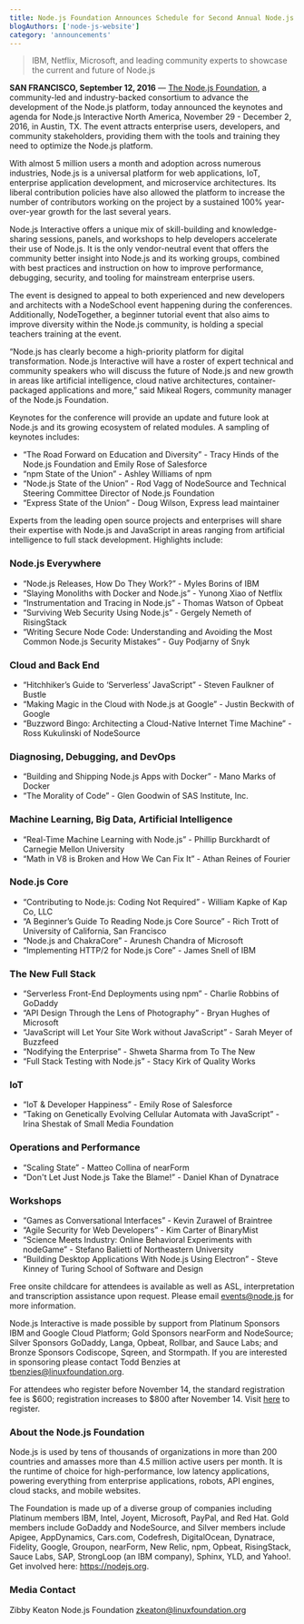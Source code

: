 ```yaml
---
title: Node.js Foundation Announces Schedule for Second Annual Node.js Interactive North America
blogAuthors: ['node-js-website']
category: 'announcements'
---
```


> IBM, Netflix, Microsoft, and leading community experts to showcase the current and future of Node.js

**SAN FRANCISCO, September 12, 2016** — [The Node.js Foundation](https://foundation.nodejs.org/), a community-led and industry-backed consortium to advance the development of the Node.js platform, today announced the keynotes and agenda for Node.js Interactive North America, November 29 - December 2, 2016, in Austin, TX. The event attracts enterprise users, developers, and community stakeholders, providing them with the tools and training they need to optimize the Node.js platform.

With almost 5 million users a month and adoption across numerous industries, Node.js is a universal platform for web applications, IoT, enterprise application development, and microservice architectures. Its liberal contribution policies have also allowed the platform to increase the number of contributors working on the project by a sustained 100% year-over-year growth for the last several years.

Node.js Interactive offers a unique mix of skill-building and knowledge-sharing sessions, panels, and workshops to help developers accelerate their use of Node.js. It is the only vendor-neutral event that offers the community better insight into Node.js and its working groups, combined with best practices and instruction on how to improve performance, debugging, security, and tooling for mainstream enterprise users.

The event is designed to appeal to both experienced and new developers and architects with a NodeSchool event happening during the conferences. Additionally, NodeTogether, a beginner tutorial event that also aims to improve diversity within the Node.js community, is holding a special teachers training at the event.

“Node.js has clearly become a high-priority platform for digital transformation. Node.js Interactive will have a roster of expert technical and community speakers who will discuss the future of Node.js and new growth in areas like artificial intelligence, cloud native architectures, container-packaged applications and more,” said Mikeal Rogers, community manager of the Node.js Foundation.

Keynotes for the conference will provide an update and future look at Node.js and its growing ecosystem of related modules. A sampling of keynotes includes:

* “The Road Forward on Education and Diversity” - Tracy Hinds of the Node.js Foundation and Emily Rose of Salesforce
* “npm State of the Union” - Ashley Williams of npm
* “Node.js State of the Union” - Rod Vagg of NodeSource and Technical Steering Committee Director of Node.js Foundation
* “Express State of the Union” - Doug Wilson, Express lead maintainer

Experts from the leading open source projects and enterprises will share their expertise with Node.js and JavaScript in areas ranging from artificial intelligence to full stack development. Highlights include:

### Node.js Everywhere

* “Node.js Releases, How Do They Work?” - Myles Borins of IBM
* “Slaying Monoliths with Docker and Node.js” - Yunong Xiao of Netflix
* “Instrumentation and Tracing in Node.js” - Thomas Watson of Opbeat
* “Surviving Web Security Using Node.js” - Gergely Nemeth of RisingStack
* “Writing Secure Node Code: Understanding and Avoiding the Most Common Node.js Security Mistakes” - Guy Podjarny of Snyk

### Cloud and Back End

* “Hitchhiker’s Guide to ‘Serverless’ JavaScript” - Steven Faulkner of Bustle
* “Making Magic in the Cloud with Node.js at Google” - Justin Beckwith of Google
* “Buzzword Bingo: Architecting a Cloud-Native Internet Time Machine” - Ross Kukulinski of NodeSource

### Diagnosing, Debugging, and DevOps

* “Building and Shipping Node.js Apps with Docker” - Mano Marks of Docker
* “The Morality of Code” - Glen Goodwin of SAS Institute, Inc.

### Machine Learning, Big Data, Artificial Intelligence

* “Real-Time Machine Learning with Node.js” - Phillip Burckhardt of Carnegie Mellon University
* “Math in V8 is Broken and How We Can Fix It” - Athan Reines of Fourier

### Node.js Core

* “Contributing to Node.js: Coding Not Required” - William Kapke of Kap Co, LLC
* “A Beginner’s Guide To Reading Node.js Core Source” - Rich Trott of University of California, San Francisco
* “Node.js and ChakraCore” - Arunesh Chandra of Microsoft
* “Implementing HTTP/2 for Node.js Core” - James Snell of IBM

### The New Full Stack

* “Serverless Front-End Deployments using npm” - Charlie Robbins of GoDaddy
* “API Design Through the Lens of Photography” - Bryan Hughes of Microsoft
* “JavaScript will Let Your Site Work without JavaScript” - Sarah Meyer of Buzzfeed
* “Nodifying the Enterprise” - Shweta Sharma from To The New
* “Full Stack Testing with Node.js” - Stacy Kirk of Quality Works

### IoT

* “IoT & Developer Happiness” - Emily Rose of Salesforce
* “Taking on Genetically Evolving Cellular Automata with JavaScript” - Irina Shestak of Small Media Foundation

### Operations and Performance

* “Scaling State” - Matteo Collina of nearForm
* “Don't Let Just Node.js Take the Blame!” - Daniel Khan of Dynatrace

### Workshops

* “Games as Conversational Interfaces” - Kevin Zurawel of Braintree
* “Agile Security for Web Developers” - Kim Carter of BinaryMist
* “Science Meets Industry: Online Behavioral Experiments with nodeGame” - Stefano Balietti of Northeastern University
* “Building Desktop Applications With Node.js Using Electron” - Steve Kinney of Turing School of Software and Design

Free onsite childcare for attendees is available as well as ASL, interpretation and transcription assistance upon request. Please email <events@node.js> for more information.

Node.js Interactive is made possible by support from Platinum Sponsors IBM and Google Cloud Platform; Gold Sponsors nearForm and NodeSource; Silver Sponsors GoDaddy, Langa, Opbeat, Rollbar, and Sauce Labs; and Bronze Sponsors Codiscope, Sqreen, and Stormpath. If you are interested in sponsoring please contact Todd Benzies at <tbenzies@linuxfoundation.org>.

For attendees who register before November 14, the standard registration fee is $600; registration increases to $800 after November 14. Visit [here](http://events.linuxfoundation.org/events/node-interactive) to register.

### About the Node.js Foundation

Node.js is used by tens of thousands of organizations in more than 200 countries and amasses more than 4.5 million active users per month. It is the runtime of choice for high-performance, low latency applications, powering everything from enterprise applications, robots, API engines, cloud stacks, and mobile websites.

The Foundation is made up of a diverse group of companies including Platinum members IBM, Intel, Joyent, Microsoft, PayPal, and Red Hat. Gold members include GoDaddy and NodeSource, and Silver members include Apigee, AppDynamics, Cars.com, Codefresh, DigitalOcean, Dynatrace, Fidelity, Google, Groupon, nearForm, New Relic, npm, Opbeat, RisingStack, Sauce Labs, SAP, StrongLoop (an IBM company), Sphinx, YLD, and Yahoo!. Get involved here: <https://nodejs.org>.

### Media Contact

Zibby Keaton
Node.js Foundation
<zkeaton@linuxfoundation.org>
